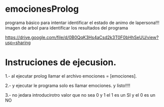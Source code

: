 # emocionesProlog
programa básico para intentar identificar el estado de animo de lapersona!!!
imagen de arbol para identificar los resultados del programa

https://drive.google.com/file/d/0B0QqK3Hs4aCsd2k3T0F0bHhSeUU/view?usp=sharing

# Instruciones de ejecusion.
 1.- al ejecutar prolog llamar el archivo emociones = [emociones].
 
 2.- y ejecutar le programa solo es llamar emociones. y listo!!!!
 
 3.- no jedara introducirotro valor que no sea 0 y 1  el 1 es un SI y el 0 es un NO
